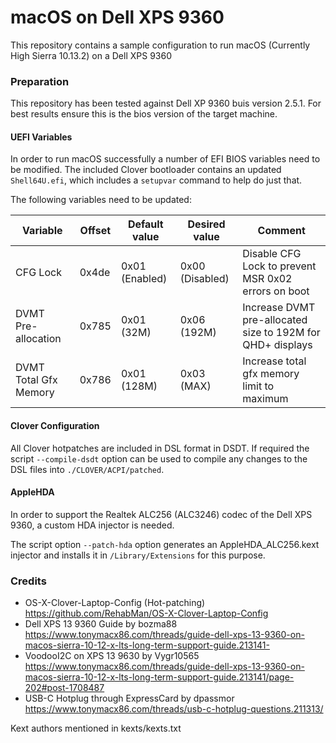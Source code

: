 macOS on Dell XPS 9360
======================

This repository contains a sample configuration to run macOS (Currently High Sierra 10.13.2) on a Dell XPS 9360

### Preparation

This repository has been tested against Dell XP 9360 buis version 2.5.1. For best results ensure this is the bios version of the target machine.

#### UEFI Variables

In order to run macOS successfully a number of EFI BIOS variables need to be modified. The included Clover bootloader contains an updated `Shell64U.efi`, which includes a `setupvar` command to help do just that.

The following variables need to be updated:

| Variable              | Offset | Default value  | Desired value   | Comment                                                    |
|-----------------------|--------|----------------|-----------------|------------------------------------------------------------|
| CFG Lock              | 0x4de  | 0x01 (Enabled) | 0x00 (Disabled) | Disable CFG Lock to prevent MSR 0x02 errors on boot        |
| DVMT Pre-allocation   | 0x785  | 0x01 (32M)     | 0x06 (192M)     | Increase DVMT pre-allocated size to 192M for QHD+ displays |
| DVMT Total Gfx Memory | 0x786  | 0x01 (128M)    | 0x03 (MAX)      | Increase total gfx memory limit to maximum                 |

#### Clover Configuration

All Clover hotpatches are included in DSL format in DSDT. If required the script `--compile-dsdt` option can be used to compile any changes to the DSL files into `./CLOVER/ACPI/patched`.

#### AppleHDA

In order to support the Realtek ALC256 (ALC3246) codec of the Dell XPS 9360, a custom HDA injector is needed.

The script option `--patch-hda` option generates an AppleHDA_ALC256.kext injector and installs it in `/Library/Extensions` for this purpose.


### Credits

  - OS-X-Clover-Laptop-Config (Hot-patching)  
  https://github.com/RehabMan/OS-X-Clover-Laptop-Config
  - Dell XPS 13 9360 Guide by bozma88  
  https://www.tonymacx86.com/threads/guide-dell-xps-13-9360-on-macos-sierra-10-12-x-lts-long-term-support-guide.213141- 
  - VoodooI2C on XPS 13 9630 by Vygr10565
  https://www.tonymacx86.com/threads/guide-dell-xps-13-9360-on-macos-sierra-10-12-x-lts-long-term-support-guide.213141/page-202#post-1708487
  - USB-C Hotplug through ExpressCard by dpassmor
  https://www.tonymacx86.com/threads/usb-c-hotplug-questions.211313/

  Kext authors mentioned in kexts/kexts.txt
